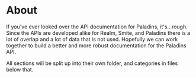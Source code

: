 # About
If you've ever looked over the API documentation for Paladins, it's...rough. Since the APIs are developed alike for Realm, Smite, and Paladins there is a lot of overlap and a lot of data that is not used. Hopefully we can work together to build a better and more robust documentation for the Paladins API.

All sections will be split up into their own folder, and categories in files below that.

